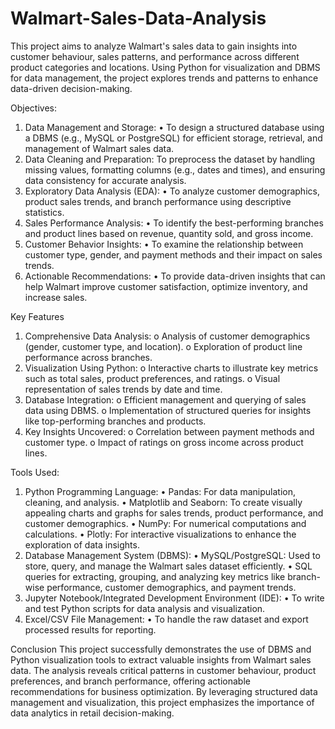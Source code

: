 # Walmart-Sales-Data-Analysis
This project aims to analyze Walmart's sales data to gain insights into customer behaviour, sales patterns, and performance across different product categories and locations. Using Python for visualization and DBMS for data management, the project explores trends and patterns to enhance data-driven decision-making.

Objectives:
1.	Data Management and Storage:
•	To design a structured database using a DBMS (e.g., MySQL or PostgreSQL) for efficient storage, retrieval, and management of Walmart sales data.
2.	Data Cleaning and Preparation:
To preprocess the dataset by handling missing values, formatting columns (e.g., dates and times), and ensuring data consistency for accurate analysis.
3.	Exploratory Data Analysis (EDA):
•	To analyze customer demographics, product sales trends, and branch performance using descriptive statistics.
4.	 Sales Performance Analysis:
•	To identify the best-performing branches and product lines based on revenue, quantity sold, and gross income.
5.	Customer Behavior Insights:
•	To examine the relationship between customer type, gender, and payment methods and their impact on sales trends.
6.	Actionable Recommendations:
•	To provide data-driven insights that can help Walmart improve customer satisfaction, optimize inventory, and increase sales.

Key Features
1.	Comprehensive Data Analysis:
o	Analysis of customer demographics (gender, customer type, and location).
o	Exploration of product line performance across branches.
2.	Visualization Using Python:
o	Interactive charts to illustrate key metrics such as total sales, product preferences, and ratings.
o	Visual representation of sales trends by date and time.
3.	Database Integration:
o	Efficient management and querying of sales data using DBMS.
o	Implementation of structured queries for insights like top-performing branches and products.
4.	Key Insights Uncovered:
o	Correlation between payment methods and customer type.
o	Impact of ratings on gross income across product lines.

Tools Used:
1.  Python Programming Language:
•	Pandas: For data manipulation, cleaning, and analysis.
•	Matplotlib and Seaborn: To create visually appealing charts and graphs for sales trends, product performance, and customer demographics.
•	NumPy: For numerical computations and calculations.
•	Plotly: For interactive visualizations to enhance the exploration of data insights.
2.  Database Management System (DBMS):
•	MySQL/PostgreSQL: Used to store, query, and manage the Walmart sales dataset efficiently.
•	SQL queries for extracting, grouping, and analyzing key metrics like branch-wise performance, customer demographics, and payment trends.
3. Jupyter Notebook/Integrated Development Environment (IDE):
•	To write and test Python scripts for data analysis and visualization.
4. Excel/CSV File Management:
•	To handle the raw dataset and export processed results for reporting.

Conclusion
This project successfully demonstrates the use of DBMS and Python visualization tools to extract valuable insights from Walmart sales data. The analysis reveals critical patterns in customer behaviour, product preferences, and branch performance, offering actionable recommendations for business optimization. By leveraging structured data management and visualization, this project emphasizes the importance of data analytics in retail decision-making.

